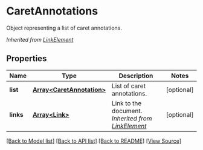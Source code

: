 ﻿# CaretAnnotations
Object representing a list of caret annotations.

*Inherited from [LinkElement](LinkElement.md)*
## Properties
Name | Type | Description | Notes
------------ | ------------- | ------------- | -------------
**list** | [**Array&lt;CaretAnnotation&gt;**](CaretAnnotation.md) | List of caret annotations. | [optional]
**links** | [**Array&lt;Link&gt;**](Link.md) | Link to the document.<br />*Inherited from [LinkElement](LinkElement.md)* | [optional]

[[Back to Model list]](../README.md#documentation-for-models) [[Back to API list]](../README.md#documentation-for-api-endpoints) [[Back to README]](../README.md) [[View Source]](../src/models/caretAnnotations.ts)

